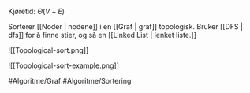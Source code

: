 Kjøretid: $\Theta(V + E)$

Sorterer [[Noder | nodene]] i en [[Graf | graf]] topologisk. Bruker [[DFS | dfs]] for å finne stier, og så en [[Linked List | lenket liste.]]

![[Topological-sort.png]]

![[Topological-sort-example.png]]

#Algoritme/Graf #Algoritme/Sortering 